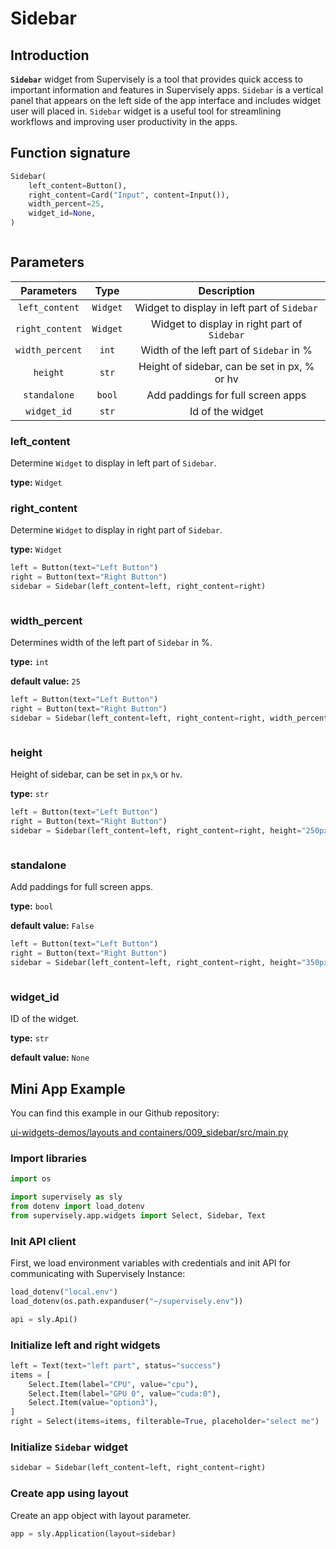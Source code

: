 # Sidebar

## Introduction

**`Sidebar`** widget from Supervisely is a tool that provides quick access to important information and features in Supervisely apps. `Sidebar` is a vertical panel that appears on the left side of the app interface and includes widget user will placed in. `Sidebar` widget is a useful tool for streamlining workflows and improving user productivity in the apps.

## Function signature

```python
Sidebar(
    left_content=Button(),
    right_content=Card("Input", content=Input()),
    width_percent=25,
    widget_id=None,
)
```

<figure><img src="https://user-images.githubusercontent.com/79905215/224029407-3e2d1e59-2210-4069-b106-1ccbd112b5b5.png" alt=""><figcaption></figcaption></figure>

## Parameters

|   Parameters    |   Type   |                 Description                  |
|:---------------:|:--------:|:--------------------------------------------:|
| `left_content`  | `Widget` | Widget to display in left part of `Sidebar`  |
| `right_content` | `Widget` | Widget to display in right part of `Sidebar` |
| `width_percent` |  `int`   |   Width of the left part of `Sidebar` in %   |
|    `height`     |  `str`   | Height of sidebar, can be set in px, % or hv |
|  `standalone`   |  `bool`  |      Add paddings for full screen apps       |
|   `widget_id`   |  `str`   |               Id of the widget               |

### left\_content

Determine `Widget` to display in left part of `Sidebar`.

**type:** `Widget`

### right\_content

Determine `Widget` to display in right part of `Sidebar`.

**type:** `Widget`

```python
left = Button(text="Left Button")
right = Button(text="Right Button")
sidebar = Sidebar(left_content=left, right_content=right)
```

<figure><img src="https://user-images.githubusercontent.com/120389559/218466287-28579783-ceb6-4f50-aea3-87c24b11d968.png" alt=""><figcaption></figcaption></figure>

### width\_percent

Determines width of the left part of `Sidebar` in %.

**type:** `int`

**default value:** `25`

```python
left = Button(text="Left Button")
right = Button(text="Right Button")
sidebar = Sidebar(left_content=left, right_content=right, width_percent=75)
```

<figure><img src="https://user-images.githubusercontent.com/120389559/218466726-aab7e4d6-319b-4bcc-b7b6-4aa324269ac6.png" alt=""><figcaption></figcaption></figure>

### height

Height of sidebar, can be set in `px`,`%` or `hv`.

**type:** `str`

```python
left = Button(text="Left Button")
right = Button(text="Right Button")
sidebar = Sidebar(left_content=left, right_content=right, height="250px")
```

<figure><img src="https://github.com/supervisely-ecosystem/ui-widgets-demos/assets/48913536/b25faee3-69df-48d7-ac68-1c955dbb0f0f" alt=""><figcaption></figcaption></figure>

### standalone

Add paddings for full screen apps.

**type:** `bool`

**default value:** `False`

```python
left = Button(text="Left Button")
right = Button(text="Right Button")
sidebar = Sidebar(left_content=left, right_content=right, height="350px", standalone=True)
```

<figure><img src="https://github.com/supervisely-ecosystem/ui-widgets-demos/assets/48913536/e78afe2f-3c82-4aae-8818-46ee4aa280a6" alt=""><figcaption></figcaption></figure>

### widget\_id

ID of the widget.

**type:** `str`

**default value:** `None`

## Mini App Example

You can find this example in our Github repository:

[ui-widgets-demos/layouts and containers/009\_sidebar/src/main.py](https://github.com/supervisely-ecosystem/ui-widgets-demos/blob/master/layouts%20and%20containers/009\_sidebar/src/main.py)

### Import libraries

```python
import os

import supervisely as sly
from dotenv import load_dotenv
from supervisely.app.widgets import Select, Sidebar, Text
```

### Init API client

First, we load environment variables with credentials and init API for communicating with Supervisely Instance:

```python
load_dotenv("local.env")
load_dotenv(os.path.expanduser("~/supervisely.env"))

api = sly.Api()
```

### Initialize left and right widgets

```python
left = Text(text="left part", status="success")
items = [
    Select.Item(label="CPU", value="cpu"),
    Select.Item(label="GPU 0", value="cuda:0"),
    Select.Item(value="option3"),
]
right = Select(items=items, filterable=True, placeholder="select me")
```

### Initialize `Sidebar` widget

```python
sidebar = Sidebar(left_content=left, right_content=right)
```

### Create app using layout

Create an app object with layout parameter.

```python
app = sly.Application(layout=sidebar)
```

<figure><img src="https://user-images.githubusercontent.com/120389559/218459213-d0e7e1f3-b073-47c0-a759-b3741cb1df2a.gif" alt=""><figcaption></figcaption></figure>
